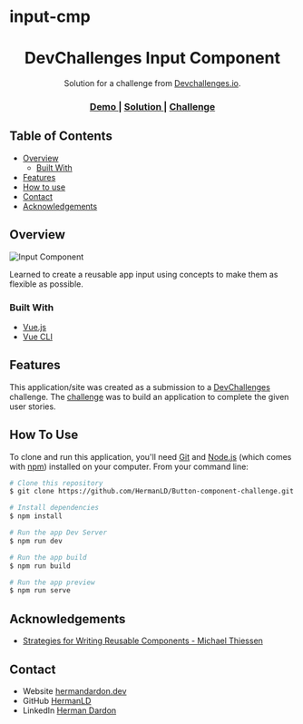 # input-cmp

<!-- Please update value in the {}  -->

<h1 align="center">DevChallenges Input Component</h1>

<div align="center">
   Solution for a challenge from  <a href="http://devchallenges.io" target="_blank">Devchallenges.io</a>.
</div>

<div align="center">
  <h3>
    <a href="https://input-component-challenge.vercel.app/">
      Demo
    </a>
    <span> | </span>
    <a href="https://github.com/HermanLD/input-component-challenge">
      Solution
    </a>
    <span> | </span>
    <a href="https://devchallenges.io/challenges/TSqutYM4c5WtluM7QzGp">
      Challenge
    </a>
  </h3>
</div>

<!-- TABLE OF CONTENTS -->

## Table of Contents

- [Overview](#overview)
  - [Built With](#built-with)
- [Features](#features)
- [How to use](#how-to-use)
- [Contact](#contact)
- [Acknowledgements](#acknowledgements)

<!-- OVERVIEW -->

## Overview

![Input Component](https://res.cloudinary.com/nimbus8/image/upload/v1620757471/portfolio/input-cmp-image_ufthxx.png)

Learned to create a reusable app input using concepts to make them as flexible as possible.

### Built With

<!-- This section should list any major frameworks that you built your project using. Here are a few examples.-->

- [Vue.js](https://vuejs.org/)
- [Vue CLI](https://cli.vuejs.org/)

## Features

<!-- List the features of your application or follow the template. Don't share the figma file here :) -->

This application/site was created as a submission to a [DevChallenges](https://devchallenges.io/challenges) challenge. The [challenge](https://devchallenges.io/challenges/TSqutYM4c5WtluM7QzGp) was to build an application to complete the given user stories.

## How To Use

<!-- This is an example, please update according to your application -->

To clone and run this application, you'll need [Git](https://git-scm.com) and [Node.js](https://nodejs.org/en/download/) (which comes with [npm](http://npmjs.com)) installed on your computer. From your command line:

```bash
# Clone this repository
$ git clone https://github.com/HermanLD/Button-component-challenge.git

# Install dependencies
$ npm install

# Run the app Dev Server
$ npm run dev

# Run the app build
$ npm run build

# Run the app preview
$ npm run serve
```

## Acknowledgements

<!-- This section should list any articles or add-ons/plugins that helps you to complete the project. This is optional but it will help you in the future. For exmpale -->

- [Strategies for Writing Reusable Components - Michael Thiessen](https://www.youtube.com/watch?v=bl2q5NCJInk)

## Contact

- Website [hermandardon.dev](https://portfolio-olive-alpha.vercel.app/)
- GitHub [HermanLD](https://github.com/HermanLD)
- LinkedIn [Herman Dardon](https://www.linkedin.com/in/herman-dardon/)
